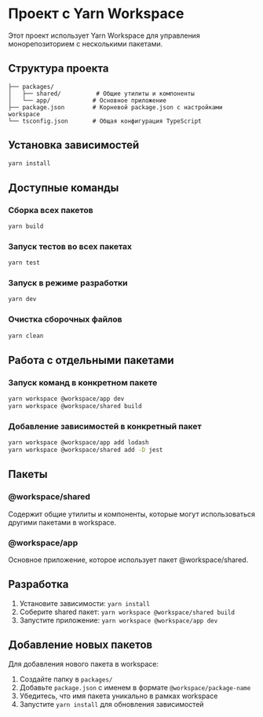 # Проект с Yarn Workspace

Этот проект использует Yarn Workspace для управления монорепозиторием с несколькими пакетами.

## Структура проекта

```
├── packages/
│   ├── shared/          # Общие утилиты и компоненты
│   └── app/            # Основное приложение
├── package.json        # Корневой package.json с настройками workspace
└── tsconfig.json       # Общая конфигурация TypeScript
```

## Установка зависимостей

```bash
yarn install
```

## Доступные команды

### Сборка всех пакетов
```bash
yarn build
```

### Запуск тестов во всех пакетах
```bash
yarn test
```

### Запуск в режиме разработки
```bash
yarn dev
```

### Очистка сборочных файлов
```bash
yarn clean
```

## Работа с отдельными пакетами

### Запуск команд в конкретном пакете
```bash
yarn workspace @workspace/app dev
yarn workspace @workspace/shared build
```

### Добавление зависимостей в конкретный пакет
```bash
yarn workspace @workspace/app add lodash
yarn workspace @workspace/shared add -D jest
```

## Пакеты

### @workspace/shared
Содержит общие утилиты и компоненты, которые могут использоваться другими пакетами в workspace.

### @workspace/app
Основное приложение, которое использует пакет @workspace/shared.

## Разработка

1. Установите зависимости: `yarn install`
2. Соберите shared пакет: `yarn workspace @workspace/shared build`
3. Запустите приложение: `yarn workspace @workspace/app dev`

## Добавление новых пакетов

Для добавления нового пакета в workspace:

1. Создайте папку в `packages/`
2. Добавьте `package.json` с именем в формате `@workspace/package-name`
3. Убедитесь, что имя пакета уникально в рамках workspace
4. Запустите `yarn install` для обновления зависимостей